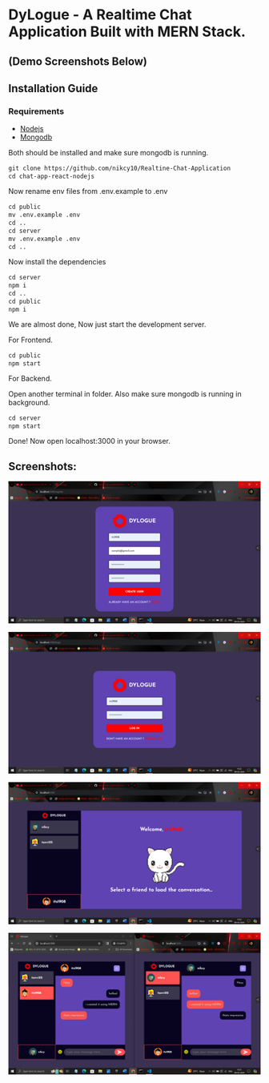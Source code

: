 # DyLogue - A Realtime Chat Application Built with MERN Stack. 
## (Demo Screenshots Below)

## Installation Guide

### Requirements
- [Nodejs](https://nodejs.org/en/download)
- [Mongodb](https://www.mongodb.com/docs/manual/administration/install-community/)

Both should be installed and make sure mongodb is running.

```shell
git clone https://github.com/nikcy10/Realtine-Chat-Application
cd chat-app-react-nodejs
```
Now rename env files from .env.example to .env
```shell
cd public
mv .env.example .env
cd ..
cd server
mv .env.example .env
cd ..
```

Now install the dependencies
```shell
cd server
npm i
cd ..
cd public
npm i
```
We are almost done, Now just start the development server.

For Frontend.
```shell
cd public
npm start
```
For Backend.

Open another terminal in folder. Also make sure mongodb is running in background.
```shell
cd server
npm start
```

Done! Now open localhost:3000 in your browser.

## Screenshots:

![Login Page](./images/login.png)

![Register Page](./images/register.png)

![Welcome page](./images/UI.png)

![Conversation Demo](./images/chat.png)
